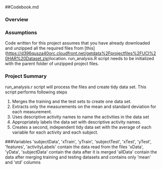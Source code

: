 ##Codebook.md

### Overview

### Assumptions
Code written for this project assumes that you have already downloaded and unzipped all the required files from [this] (https://d396qusza40orc.cloudfront.net/getdata%2Fprojectfiles%2FUCI%20HAR%20Dataset.zip)location.
run_analysis.R script needs to be initialized with the parent folder of unzipped project files.

### Project Summary
run_analysis.r script will process the files and create tidy data set. This script performs following steps

1. Merges the training and the test sets to create one data set.
2. Extracts only the measurements on the mean and standard deviation for each measurement. 
3. Uses descriptive activity names to name the activities in the data set
4. Appropriately labels the data set with descriptive activity names. 
5. Creates a second, independent tidy data set with the average of each variable for each activity and each subject. 

###Variables
'subjectData', 'xTrain', 'yTrain', 'subjectTest', 'xTest', 'yTest', 'features', 'activityLabels' contain the data read from the files
'xData', 'yData', 'subjectData' contain the data after it is merged
'allData' contain the data after merging training and testing datasets and contains only 'mean' and 'std' columns


